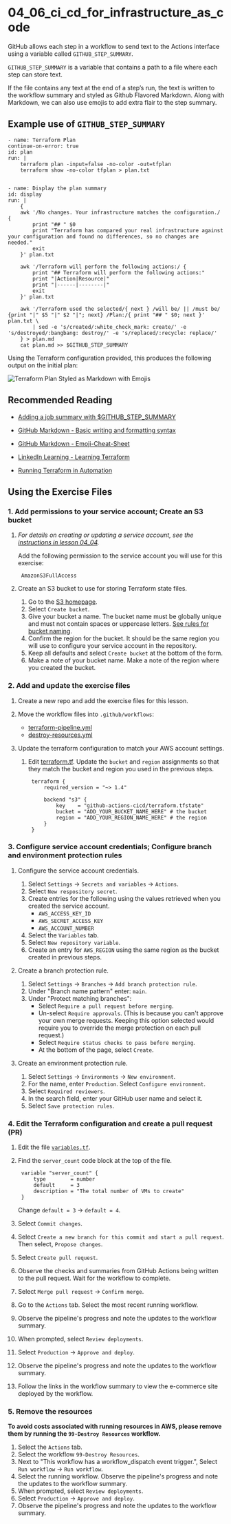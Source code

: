 # 04_06_ci_cd_for_infrastructure_as_code
GitHub allows each step in a workflow to send text to the Actions interface using a variable called `GITHUB_STEP_SUMMARY`.

`GITHUB_STEP_SUMMARY` is a variable that contains a path to a file where each step can store text.

If the file contains any text at the end of a step’s run, the text is written to the workflow summary and styled as Github Flavored Markdown.  Along with Markdown, we can also use emojis to add extra flair to the step summary.

## Example use of `GITHUB_STEP_SUMMARY`
```
- name: Terraform Plan
continue-on-error: true
id: plan
run: |
    terraform plan -input=false -no-color -out=tfplan
    terraform show -no-color tfplan > plan.txt


- name: Display the plan summary
id: display
run: |
    {
    awk '/No changes. Your infrastructure matches the configuration./ {
        print "## " $0
        print "Terraform has compared your real infrastructure against your configuration and found no differences, so no changes are needed."
        exit
    }' plan.txt

    awk '/Terraform will perform the following actions:/ {
        print "## Terraform will perform the following actions:"
        print "|Action|Resource|"
        print "|------|--------|"
        exit
    }' plan.txt

    awk '/Terraform used the selected/{ next } /will be/ || /must be/ {print "|" $5 "|" $2 "|"; next} /Plan:/{ print "## " $0; next }' plan.txt \
        | sed -e 's/created/:white_check_mark: create/' -e 's/destroyed/:bangbang: destroy/' -e 's/replaced/:recycle: replace/'
    } > plan.md
    cat plan.md >> $GITHUB_STEP_SUMMARY
```

Using the Terraform configuration provided, this produces the following output on the initial plan:

![Terraform Plan Styled as Markdown with Emojis](./step-summary-example.png)

## Recommended Reading
- [Adding a job summary with $GITHUB_STEP_SUMMARY](https://docs.github.com/en/actions/using-workflows/workflow-commands-for-github-actions#adding-a-job-summary)

- [GitHub Markdown - Basic writing and formatting syntax](https://docs.github.com/en/get-started/writing-on-github/getting-started-with-writing-and-formatting-on-github/basic-writing-and-formatting-syntax)

- [GitHub Markdown - Emoji-Cheat-Sheet](https://github.com/ikatyang/emoji-cheat-sheet/blob/master/README.md)

- [LinkedIn Learning - Learning Terraform](https://www.linkedin.com/learning/learning-terraform-15575129/learn-terraform-for-your-cloud-infrastructure)

- [Running Terraform in Automation](https://developer.hashicorp.com/terraform/tutorials/automation/automate-terraform)

## Using the Exercise Files
### 1. Add permissions to your service account; Create an S3 bucket
1. _For details on creating or updating a service account, see the [instructions in lesson 04_04](../04_04_create_a_service_account/README.md)._

    Add the following permission to the service account you will use for this exercise:

        AmazonS3FullAccess

1. Create an S3 bucket to use for storing Terraform state files.

    1. Go to the [S3 homepage](s3.console.aws.amazon.com).
    1. Select `Create bucket`.
    1. Give your bucket a name.  The bucket name must be globally unique and must not contain spaces or uppercase letters. [See rules for bucket naming](https://docs.aws.amazon.com/AmazonS3/latest/userguide/bucketnamingrules.html).
    1. Confirm the region for the bucket.  It should be the same region you will use to configure your service account in the repository.
    1. Keep all defaults and select `Create bucket` at the bottom of the form.
    1. Make a note of your bucket name. Make a note of the region where you created the bucket.

### 2. Add and update the exercise files
1. Create a new repo and add the exercise files for this lesson.
1. Move the workflow files into `.github/workflows`:

    - [terraform-pipeline.yml](./terraform-pipeline.yml)
    - [destroy-resources.yml](./destroy-resources.yml)

1. Update the terraform configuration to match your AWS account settings.

    1. Edit [terraform.tf](./terraform.tf).  Update the `bucket` and `region` assignments so that they match the bucket and region you used in the previous steps.

            terraform {
                required_version = "~> 1.4"

                backend "s3" {
                    key    = "github-actions-cicd/terraform.tfstate"
                    bucket = "ADD_YOUR_BUCKET_NAME_HERE" # the bucket
                    region = "ADD_YOUR_REGION_NAME_HERE" # the region
                }
            }

### 3. Configure service account credentials; Configure branch and environment protection rules
1. Configure the service account credentials.

    1. Select `Settings` -> `Secrets and variables` -> `Actions`.
    1. Select `New respository secret`.
    1. Create entries for the following using the values retrieved when you created the service account.
        - `AWS_ACCESS_KEY_ID`
        - `AWS_SECRET_ACCESS_KEY`
        - `AWS_ACCOUNT_NUMBER`
    1. Select the `Variables` tab.
    1. Select `New repository variable`.
    1. Create an entry for `AWS_REGION` using the same region as the bucket created in previous steps.

1. Create a branch protection rule.

    1. Select `Settings` -> `Branches` -> `Add branch protection rule`.
    1. Under "Branch name pattern" enter: `main`.
    1. Under "Protect matching branches":
        - Select `Require a pull request before merging`.
        - Un-select `Require approvals`.  (This is because you can't approve your own merge requests.  Keeping this option selected would require you to override the merge protection on each pull request.)
        - Select `Require status checks to pass before merging`.
        - At the bottom of the page, select `Create`.

1. Create an environment protection rule.

    1. Select `Settings` -> `Environments` -> `New environment`.
    1. For the name, enter `Production`.  Select `Configure environment`.
    1. Select `Required reviewers`.
    1. In the search field, enter your GitHub user name and select it.
    1. Select `Save protection rules`.

### 4. Edit the Terraform configuration and create a pull request (PR)
1. Edit the file [`variables.tf`](./variables.tf).
1. Find the `server_count` code block at the top of the file.

        variable "server_count" {
            type        = number
            default     = 3
            description = "The total number of VMs to create"
        }

    Change `default = 3` -> `default = 4`.

1. Select `Commit changes`.
1. Select `Create a new branch for this commit and start a pull request`.  Then select, `Propose changes`.
1. Select `Create pull request`.
1. Observe the checks and summaries from  GitHub Actions being written to the pull request.  Wait for the workflow to complete.
1. Select `Merge pull request` -> `Confirm merge`.
1. Go to the `Actions` tab.  Select the most recent running workflow.
1. Observe the pipeline's progress and note the updates to the workflow summary.
1. When prompted, select `Review deployments`.
1. Select `Production` -> `Approve and deploy`.
1. Observe the pipeline's progress and note the updates to the workflow summary.
1. Follow the links in the workflow summary to view the e-commerce site deployed by the workflow.

### 5. Remove the resources
**To avoid costs associated with running resources in AWS, please remove them by running the `99-Destroy Resources` workflow.**

1. Select the `Actions` tab.
1. Select the workflow `99-Destroy Resources`.
1. Next to "This workflow has a workflow_dispatch event trigger.", Select `Run workflow` -> `Run workflow`.
1. Select the running workflow. Observe the pipeline's progress and note the updates to the workflow summary.
1. When prompted, select `Review deployments`.
1. Select `Production` -> `Approve and deploy`.
1. Observe the pipeline's progress and note the updates to the workflow summary.
